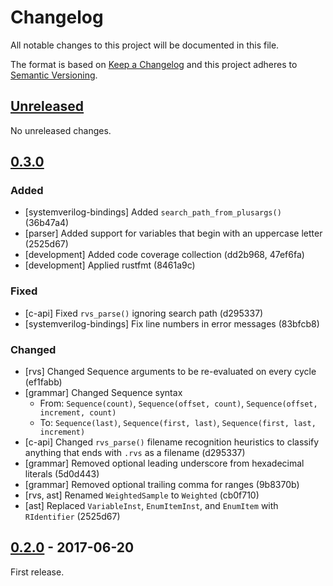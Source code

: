 # Changelog

All notable changes to this project will be documented in this file.

The format is based on [Keep a Changelog](http://keepachangelog.com/en/1.0.0/)
and this project adheres to [Semantic Versioning](http://semver.org/spec/v2.0.0.html).

## [Unreleased]

No unreleased changes.

## [0.3.0]

### Added

* [systemverilog-bindings] Added `search_path_from_plusargs()` (36b47a4)
* [parser] Added support for variables that begin with an uppercase
  letter (2525d67)
* [development] Added code coverage collection (dd2b968, 47ef6fa)
* [development] Applied rustfmt (8461a9c)

### Fixed

* [c-api] Fixed `rvs_parse()` ignoring search path (d295337)
* [systemverilog-bindings] Fix line numbers in error messages (83bfcb8)

### Changed

* [rvs] Changed Sequence arguments to be re-evaluated on every cycle (ef1fabb)
* [grammar] Changed Sequence syntax
  * From: `Sequence(count)`, `Sequence(offset, count)`, `Sequence(offset,
    increment, count)`
  * To: `Sequence(last)`, `Sequence(first, last)`, `Sequence(first, last,
    increment)`
* [c-api] Changed `rvs_parse()` filename recognition heuristics to classify
  anything that ends with `.rvs` as a filename (d295337)
* [grammar] Removed optional leading underscore from hexadecimal
  literals (5d0d443)
* [grammar] Removed optional trailing comma for ranges (9b8370b)
* [rvs, ast] Renamed `WeightedSample` to `Weighted` (cb0f710)
* [ast] Replaced `VariableInst`, `EnumItemInst`, and `EnumItem` with
  `RIdentifier` (2525d67)

## [0.2.0] - 2017-06-20

First release.

[Unreleased]: https://github.com/rfdonnelly/rvs/compare/v0.3.0...HEAD
[0.3.0]: https://github.com/rfdonnelly/rvs/compare/v0.2.0...v0.3.0
[0.2.0]: https://github.com/rfdonnelly/rvs/tree/v0.2.0
